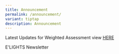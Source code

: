 ```yaml
---
title: Announcement
permalink: /announcement/
variant: tiptap
description: Announcement
---
```

<p>Latest Updates for Weighted Assessment view <a href="/overview/" rel="noopener nofollow" target="_blank">HERE</a>
</p>
<p>E'LIGHTS Newsletter</p>